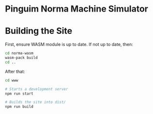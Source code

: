 # Pinguim Norma Machine Simulator

# Building the Site

First, ensure WASM module is up to date. If not up to date, then:

```sh
cd norma-wasm
wasm-pack build
cd ..
```

After that:
```sh
cd www

# Starts a development server
npm run start

# Builds the site into dist/
npm run build
```

